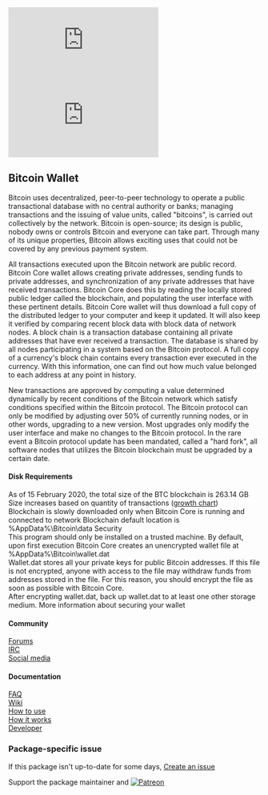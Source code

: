[![](https://img.shields.io/chocolatey/v/bitcoin.install?color=green&label=bitcoin.install)](https://chocolatey.org/packages/bitcoin.install) [![](https://img.shields.io/chocolatey/dt/bitcoin.install)](https://chocolatey.org/packages/bitcoin.install)

## Bitcoin Wallet
Bitcoin uses decentralized, peer-to-peer technology to operate a public transactional database with no
central authority or banks; managing transactions and the issuing of value units, called "bitcoins", is
carried out collectively by the network. Bitcoin is open-source; its design is public, nobody owns or
controls Bitcoin and everyone can take part. Through many of its unique properties, Bitcoin allows
exciting uses that could not be covered by any previous payment system.

All transactions executed upon the Bitcoin network are public record. Bitcoin Core wallet allows
creating private addresses, sending funds to private addresses, and synchronization of any private
addresses that have received transactions. Bitcoin Core does this by reading the locally stored public
ledger called the blockchain, and populating the user interface with these pertinent details. Bitcoin
Core wallet will thus download a full copy of the distributed ledger to your computer and keep it
updated. It will also keep it verified by comparing recent block data with block data of network nodes.
A block chain is a transaction database containing all private addresses that have ever received a
transaction. The database is shared by all nodes participating in a system based on the Bitcoin
protocol. A full copy of a currency's block chain contains every transaction ever executed in the
currency. With this information, one can find out how much value belonged to each address at any point
in history.

New transactions are approved by computing a value determined dynamically by recent conditions of the
Bitcoin network which satisfy conditions specified within the Bitcoin protocol. The Bitcoin protocol can
only be modified by adjusting over 50% of currently running nodes, or in other words, upgrading to a new
version. Most upgrades only modify the user interface and make no changes to the Bitcoin protocol. In
the rare event a Bitcoin protocol update has been mandated, called a "hard fork", all software nodes
that utilizes the Bitcoin blockchain must be upgraded by a certain date.

#### Disk Requirements
As of 15 February 2020, the total size of the BTC blockchain is 263.14 GB
Size increases based on quantity of transactions ([growth chart](https://blockchain.info/charts/blocks-size))   
Blockchain is slowly downloaded only when Bitcoin Core is running and connected to network
Blockchain default location is %AppData%\Bitcoin\data
Security   
This program should only be installed on a trusted machine.
By default, upon first execution Bitcoin Core creates an unencrypted wallet file at
%AppData%\Bitcoin\wallet.dat   
Wallet.dat stores all your private keys for public Bitcoin addresses. If this file is not encrypted,
anyone with access to the file may withdraw funds from addresses stored in the file. For this reason,
you should encrypt the file as soon as possible with Bitcoin Core.   
After encrypting wallet.dat, back up wallet.dat to at least one other storage medium.
More information about securing your wallet

#### Community
[Forums](https://bitcoin.org/en/community#forums)   
[IRC](https://bitcoin.org/en/community#irc)   
[Social media](https://bitcoin.org/en/community#social)   

#### Documentation
[FAQ](https://bitcoin.org/en/faq)   
[Wiki](http://en.bitcoin.it/)   
[How to use](https://bitcoin.org/en/getting-started)   
[How it works](https://bitcoin.org/en/how-it-works)   
[Developer](https://bitcoin.org/en/developer-documentation)

### Package-specific issue
If this package isn't up-to-date for some days, [Create an issue](https://github.com/tunisiano187/Chocolatey-packages/issues/new/choose)

Support the package maintainer and [![Patreon](https://cdn.jsdelivr.net/gh/tunisiano187/Chocolatey-packages@d15c4e19c709e7148588d4523ffc6dd3cd3c7e5e/icons/patreon.png)](https://www.patreon.com/tunisiano)